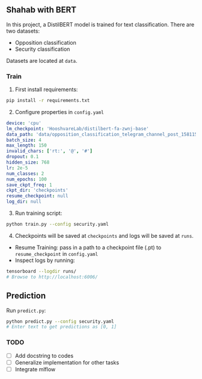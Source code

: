 ## Shahab with BERT

In this project, a DistilBERT model is trained for text classification. There are two datasets:

- Opposition classification
- Security classification

Datasets are located at `data`.

### **Train**
1. First install requirements:
```bash
pip install -r requirements.txt
```

2. Configure properties in `config.yaml`
```yaml
device: 'cpu'
lm_checkpoint: 'HooshvareLab/distilbert-fa-zwnj-base'
data_path: 'data/opposition_classification_telegram_channel_post_1581158577_half_vector_w10_d100_top_text_based_tlg'
batch_size: 4
max_length: 150
invalid_chars: ['rt:', '@', '#']
dropout: 0.1
hidden_size: 768
lr: 2e-5
num_classes: 2
num_epochs: 100
save_ckpt_freq: 1
ckpt_dir: 'checkpoints'
resume_checkpoint: null
log_dir: null

```

3. Run training script:
```bash
python train.py --config security.yaml
```

4. Checkpoints will be saved at `checkpoints` and logs will be saved at `runs`.
- Resume Training: pass in a path to a checkpoint file (.pt) to `resume_checkpoint` in `config.yaml`
- Inspect logs by running:
```bash
tensorboard --logdir runs/
# Browse to http://localhost:6006/
```

## Prediction
Run `predict.py`:
```bash
python predict.py --config security.yaml
# Enter text to get predictions as [0, 1]
```

### TODO
- [ ] Add docstring to codes
- [ ] Generalize implementation for other tasks
- [ ] Integrate mlflow
